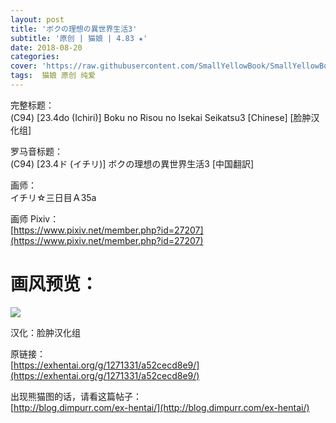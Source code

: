 ```yaml
---
layout: post
title: 'ボクの理想の異世界生活3'
subtitle: '原创 | 猫娘 | 4.83 ★'
date: 2018-08-20
categories: 
cover: 'https://raw.githubusercontent.com/SmallYellowBook/SmallYellowBook.github.io/4fe4cc8275521b6f368e774310903c910380c803/image/%E3%83%9C%E3%82%AF%E3%81%AE%E7%90%86%E6%83%B3%E3%81%AE%E7%95%B0%E4%B8%96%E7%95%8C%E7%94%9F%E6%B4%BB3.jpg'
tags:  猫娘 原创 纯爱
---
```


完整标题：  
(C94) [23.4do (Ichiri)] Boku no Risou no Isekai Seikatsu3 [Chinese] [脸肿汉化组]  

罗马音标题：  
(C94) [23.4ド (イチリ)] ボクの理想の異世界生活3 [中国翻訳]  

画师：  
イチリ☆三日目Ａ35a  

画师 Pixiv：  
[https://www.pixiv.net/member.php?id=27207](https://www.pixiv.net/member.php?id=27207)  

# 画风预览：  
![](https://raw.githubusercontent.com/SmallYellowBook/SmallYellowBook.github.io/4fe4cc8275521b6f368e774310903c910380c803/image/%E3%83%9C%E3%82%AF%E3%81%AE%E7%90%86%E6%83%B3%E3%81%AE%E7%95%B0%E4%B8%96%E7%95%8C%E7%94%9F%E6%B4%BB3.jpg)

汉化：脸肿汉化组  

原链接：  
[https://exhentai.org/g/1271331/a52cecd8e9/](https://exhentai.org/g/1271331/a52cecd8e9/)  

出现熊猫图的话，请看这篇帖子：  
[http://blog.dimpurr.com/ex-hentai/](http://blog.dimpurr.com/ex-hentai/)  

